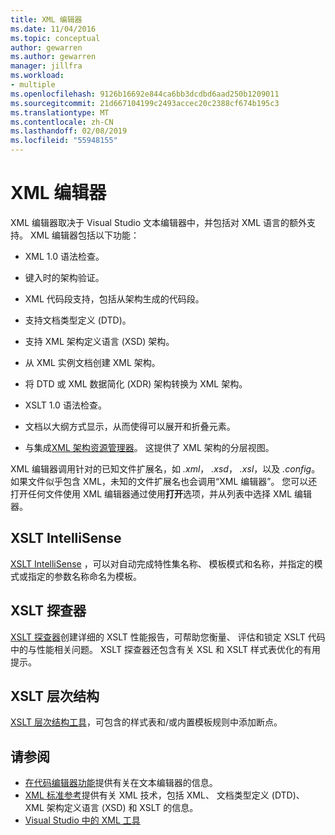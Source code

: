 ```yaml
---
title: XML 编辑器
ms.date: 11/04/2016
ms.topic: conceptual
author: gewarren
ms.author: gewarren
manager: jillfra
ms.workload:
- multiple
ms.openlocfilehash: 9126b16692e844ca6bb3dcdbd6aad250b1209011
ms.sourcegitcommit: 21d667104199c2493accec20c2388cf674b195c3
ms.translationtype: MT
ms.contentlocale: zh-CN
ms.lasthandoff: 02/08/2019
ms.locfileid: "55948155"
---
```

# <a name="xml-editor"></a>XML 编辑器

XML 编辑器取决于 Visual Studio 文本编辑器中，并包括对 XML 语言的额外支持。 XML 编辑器包括以下功能：

- XML 1.0 语法检查。

- 键入时的架构验证。

- XML 代码段支持，包括从架构生成的代码段。

- 支持文档类型定义 (DTD)。

- 支持 XML 架构定义语言 (XSD) 架构。

- 从 XML 实例文档创建 XML 架构。

- 将 DTD 或 XML 数据简化 (XDR) 架构转换为 XML 架构。

- XSLT 1.0 语法检查。

- 文档以大纲方式显示，从而使得可以展开和折叠元素。

- 与集成[XML 架构资源管理器](../xml-tools/xml-schema-explorer.md)。 这提供了 XML 架构的分层视图。

XML 编辑器调用针对的已知文件扩展名，如 *.xml*， *.xsd*， *.xsl*，以及 *.config*。如果文件似乎包含 XML，未知的文件扩展名也会调用“XML 编辑器”。 您可以还打开任何文件使用 XML 编辑器通过使用**打开**选项，并从列表中选择 XML 编辑器。

## <a name="xslt-intellisense"></a>XSLT IntelliSense

[XSLT IntelliSense](../xml-tools/xml-editor-intellisense-features.md) ，可以对自动完成特性集名称、 模板模式和名称，并指定的模式或指定的参数名称命名为模板。

## <a name="xslt-profiler"></a>XSLT 探查器

[XSLT 探查器](../xml-tools/walkthrough-xslt-profiler.md)创建详细的 XSLT 性能报告，可帮助您衡量、 评估和锁定 XSLT 代码中的与性能相关问题。 XSLT 探查器还包含有关 XSL 和 XSLT 样式表优化的有用提示。

## <a name="xslt-hierarchy"></a>XSLT 层次结构

[XSLT 层次结构工具](../xml-tools/walkthrough-using-xslt-hierarchy.md)，可包含的样式表和/或内置模板规则中添加断点。

## <a name="see-also"></a>请参阅

- [在代码编辑器功能](../ide/writing-code-in-the-code-and-text-editor.md)提供有关在文本编辑器的信息。
- [XML 标准参考](https://msdn.microsoft.com/79c78508-c9d0-423a-a00f-672e855de401)提供有关 XML 技术，包括 XML、 文档类型定义 (DTD)、 XML 架构定义语言 (XSD) 和 XSLT 的信息。
- [Visual Studio 中的 XML 工具](../xml-tools/xml-tools-in-visual-studio.md)